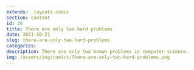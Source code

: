 ```yaml
---
extends: _layouts.comic
section: content
id: 26
title: There are only two hard problems
date: 2021-10-21
slug: there-are-only-two-hard-problems
categories:
description: There are only two known problems in computer science.
img: /assets/img/comics/There-are-only-two-hard-problems.png
---
```


